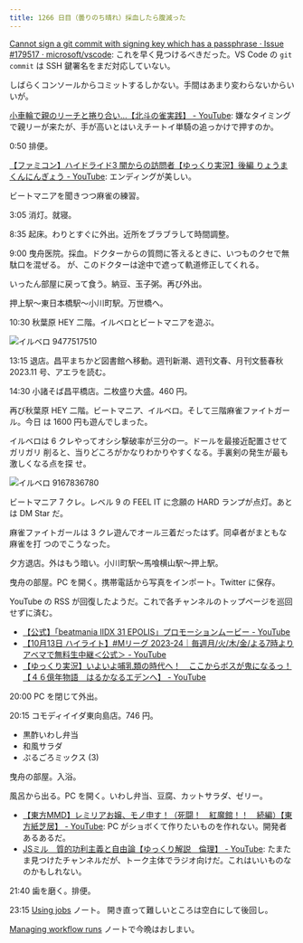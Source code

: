 ```yaml
---
title: 1266 日目（曇りのち晴れ）採血したら腹減った
---
```


[Cannot sign a git commit with signing key which has a passphrase · Issue #179517 · microsoft/vscode](https://github.com/microsoft/vscode/issues/179517):
これを早く見つけるべきだった。VS Code の `git commit` は SSH 鍵署名をまだ対応していない。

しばらくコンソールからコミットするしかない。手間はあまり変わらないからいいが。

[小車輪で親のリーチと捲り合い…【北斗の雀実践】 - YouTube](https://www.youtube.com/watch?v=GPjCHIw1CDU):
嫌なタイミングで親リーが来たが、手が高いとはいえチートイ単騎の追っかけで押すのか。

0:50 排便。

[【ファミコン】ハイドライド3 闇からの訪問者【ゆっくり実況】後編 りょうまくんにんぎょう - YouTube](https://www.youtube.com/watch?v=jsj6QIQMX6w):
エンディングが美しい。

ビートマニアを聞きつつ麻雀の練習。

3:05 消灯。就寝。

8:35 起床。わりとすぐに外出。近所をブラブラして時間調整。

9:00 曳舟医院。採血。ドクターからの質問に答えるときに、いつものクセで無駄口を混ぜる。
が、このドクターは途中で遮って軌道修正してくれる。

いったん部屋に戻って食う。納豆、玉子粥。再び外出。

押上駅～東日本橋駅～小川町駅。万世橋へ。

10:30 秋葉原 HEY 二階。イルベロとビートマニアを遊ぶ。

![イルベロ 9477517510](https://pbs.twimg.com/media/F8ZJGw_acAAfQ10?format=jpg&name=small)

13:15 退店。昌平まちかど図書館へ移動。週刊新潮、週刊文春、月刊文藝春秋 2023.11
号、アエラを読む。

14:30 小諸そば昌平橋店。二枚盛り大盛。460 円。

再び秋葉原 HEY 二階。ビートマニア、イルベロ。そして三階麻雀ファイトガール。今日
は 1600 円も遊んでしまった。

イルベロは 6 クレやってオシシ撃破率が三分の一。ドールを最接近配置させてガリガリ
削ると、当りどころがかなりわかりやすくなる。手裏剣の発生が最も激しくなる点を探
せ。

![イルベロ 9167836780](https://pbs.twimg.com/media/F8ZJGw9a8AA8zTl?format=jpg&name=small)

ビートマニア 7 クレ。レベル 9 の FEEL IT に念願の HARD ランプが点灯。あとは DM
Star だ。

麻雀ファイトガールは 3 クレ遊んでオール三着だったはず。同卓者がまともな麻雀を打
つのでこうなった。

夕方退店。外はもう暗い。小川町駅～馬喰横山駅～押上駅。

曳舟の部屋。PC を開く。携帯電話から写真をインポート。Twitter に保存。

YouTube の RSS が回復したようだ。これで各チャンネルのトップページを巡回せずに済む。

* [【公式】「beatmania IIDX 31 EPOLIS」プロモーションムービー - YouTube](https://www.youtube.com/watch?v=Wb2Alt5Wcps)
* [【10月13日 ハイライト】#Mリーグ 2023-24｜毎週月/火/木/金/よる7時よりアベマで無料生中継＜公式＞ - YouTube](https://www.youtube.com/watch?v=Q2vN97exE3c)
* [【ゆっくり実況】いよいよ哺乳類の時代へ！　ここからボスが鬼になるっ！【４６億年物語　はるかなるエデンへ】 - YouTube](https://www.youtube.com/watch?v=rl-HtkyDN58)

20:00 PC を閉じて外出。

20:15 コモディイイダ東向島店。746 円。

* 黒酢いわし弁当
* 和風サラダ
* ぷるごろミックス (3)

曳舟の部屋。入浴。

風呂から出る。PC を開く。いわし弁当、豆腐、カットサラダ、ゼリー。

* [【東方MMD】レミリアお嬢、モノ申す！（死闘！　紅魔館！！　続編）【東方紙芝居】 - YouTube](https://www.youtube.com/watch?v=z4EevEo0zUg):
  PC がショボくて作りたいものを作れない。開発者あるあるだ。
* [JSミル　質的功利主義と自由論【ゆっくり解説　倫理】 - YouTube](https://www.youtube.com/watch?v=RrGQDk3T4Yg&list=PLQQ1MCm9skfvkmlTceiexBIzjVaQzJUlz):
  たまたま見つけたチャンネルだが、トーク主体でラジオ向けだ。これはいいものなのかもしれない。

21:40 歯を磨く。排便。

23:15 [Using jobs](https://docs.github.com/en/actions/using-jobs) ノート。
開き直って難しいところは空白にして後回し。

[Managing workflow runs](https://docs.github.com/en/actions/managing-workflow-runs)
ノートで今晩はおしまい。
